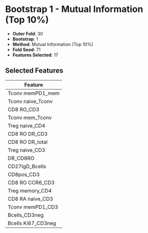 # Bootstrap 1 - Mutual Information (Top 10%)

- **Outer Fold**: 30
- **Bootstrap**: 1
- **Method**: Mutual Information (Top 10%)
- **Fold Seed**: 71
- **Features Selected**: 17

## Selected Features

| Feature |
|---------|
| Tconv memPD1_mem |
| Tconv naive_Tconv |
| CD8 RO_CD3 |
| Tconv mem_Tconv |
| Treg naive_CD4 |
| CD8 RO DR_CD3 |
| CD8 RO DR_total |
| Treg naive_CD3 |
| DR_CD8RO |
| CD27IgD_Bcells |
| CD8pos_CD3 |
| CD8 RO CCR6_CD3 |
| Treg memory_CD4 |
| CD8 RA naive_CD3 |
| Tconv memPD1_CD3 |
| Bcells_CD3neg |
| Bcells Ki67_CD3neg |
